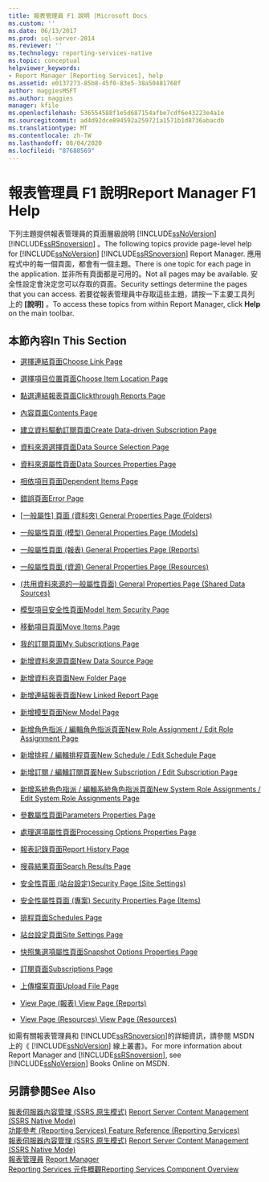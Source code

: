 ```yaml
---
title: 報表管理員 F1 說明 |Microsoft Docs
ms.custom: ''
ms.date: 06/13/2017
ms.prod: sql-server-2014
ms.reviewer: ''
ms.technology: reporting-services-native
ms.topic: conceptual
helpviewer_keywords:
- Report Manager [Reporting Services], help
ms.assetid: e0137273-85b8-45f0-83e5-38a50481768f
author: maggiesMSFT
ms.author: maggies
manager: kfile
ms.openlocfilehash: 536554588f1e5d687154afbe7cdf6e43223e4a1e
ms.sourcegitcommit: ad4d92dce894592a259721a1571b1d8736abacdb
ms.translationtype: MT
ms.contentlocale: zh-TW
ms.lasthandoff: 08/04/2020
ms.locfileid: "87688569"
---
```

# <a name="report-manager-f1-help"></a><span data-ttu-id="50a5e-102">報表管理員 F1 說明</span><span class="sxs-lookup"><span data-stu-id="50a5e-102">Report Manager F1 Help</span></span>
  <span data-ttu-id="50a5e-103">下列主題提供報表管理員的頁面層級說明 [!INCLUDE[ssNoVersion](../includes/ssnoversion-md.md)] [!INCLUDE[ssRSnoversion](../includes/ssrsnoversion-md.md)] 。</span><span class="sxs-lookup"><span data-stu-id="50a5e-103">The following topics provide page-level help for [!INCLUDE[ssNoVersion](../includes/ssnoversion-md.md)] [!INCLUDE[ssRSnoversion](../includes/ssrsnoversion-md.md)] Report Manager.</span></span> <span data-ttu-id="50a5e-104">應用程式中的每一個頁面，都會有一個主題。</span><span class="sxs-lookup"><span data-stu-id="50a5e-104">There is one topic for each page in the application.</span></span> <span data-ttu-id="50a5e-105">並非所有頁面都是可用的。</span><span class="sxs-lookup"><span data-stu-id="50a5e-105">Not all pages may be available.</span></span> <span data-ttu-id="50a5e-106">安全性設定會決定您可以存取的頁面。</span><span class="sxs-lookup"><span data-stu-id="50a5e-106">Security settings determine the pages that you can access.</span></span> <span data-ttu-id="50a5e-107">若要從報表管理員中存取這些主題，請按一下主要工具列上的 **[說明]** 。</span><span class="sxs-lookup"><span data-stu-id="50a5e-107">To access these topics from within Report Manager, click **Help** on the main toolbar.</span></span>  
  
## <a name="in-this-section"></a><span data-ttu-id="50a5e-108">本節內容</span><span class="sxs-lookup"><span data-stu-id="50a5e-108">In This Section</span></span>  
  
-   [<span data-ttu-id="50a5e-109">選擇連結頁面</span><span class="sxs-lookup"><span data-stu-id="50a5e-109">Choose Link Page</span></span>](../../2014/reporting-services/choose-link-page-report-manager.md)  
  
-   [<span data-ttu-id="50a5e-110">選擇項目位置頁面</span><span class="sxs-lookup"><span data-stu-id="50a5e-110">Choose Item Location Page</span></span>](../../2014/reporting-services/choose-item-location-page-report-manager.md)  
  
-   [<span data-ttu-id="50a5e-111">點選連結報表頁面</span><span class="sxs-lookup"><span data-stu-id="50a5e-111">Clickthrough Reports Page</span></span>](../../2014/reporting-services/clickthrough-reports-page-report-manager.md)  
  
-   [<span data-ttu-id="50a5e-112">內容頁面</span><span class="sxs-lookup"><span data-stu-id="50a5e-112">Contents Page</span></span>](../../2014/reporting-services/contents-page-report-manager.md)  
  
-   [<span data-ttu-id="50a5e-113">建立資料驅動訂閱頁面</span><span class="sxs-lookup"><span data-stu-id="50a5e-113">Create Data-driven Subscription Page</span></span>](../../2014/reporting-services/create-data-driven-subscription-page-report-manager.md)  
  
-   [<span data-ttu-id="50a5e-114">資料來源選擇頁面</span><span class="sxs-lookup"><span data-stu-id="50a5e-114">Data Source Selection Page</span></span>](../../2014/reporting-services/data-source-selection-page-report-manager.md)  
  
-   [<span data-ttu-id="50a5e-115">資料來源屬性頁面</span><span class="sxs-lookup"><span data-stu-id="50a5e-115">Data Sources Properties Page</span></span>](../../2014/reporting-services/data-sources-properties-page-report-manager.md)  
  
-   [<span data-ttu-id="50a5e-116">相依項目頁面</span><span class="sxs-lookup"><span data-stu-id="50a5e-116">Dependent Items Page</span></span>](../../2014/reporting-services/dependent-items-page-report-manager.md)  
  
-   [<span data-ttu-id="50a5e-117">錯誤頁面</span><span class="sxs-lookup"><span data-stu-id="50a5e-117">Error Page</span></span>](../../2014/reporting-services/error-page-report-manager.md)  
  
-   <span data-ttu-id="50a5e-118">[[一般屬性] 頁面 (資料夾) ](../../2014/reporting-services/general-properties-page-folders-report-manager.md)</span><span class="sxs-lookup"><span data-stu-id="50a5e-118">[General Properties Page (Folders)](../../2014/reporting-services/general-properties-page-folders-report-manager.md)</span></span>  
  
-   [<span data-ttu-id="50a5e-119">一般屬性頁面 (模型) </span><span class="sxs-lookup"><span data-stu-id="50a5e-119">General Properties Page (Models)</span></span>](../../2014/reporting-services/general-properties-page-models-report-manager.md)  
  
-   [<span data-ttu-id="50a5e-120">一般屬性頁面 (報表) </span><span class="sxs-lookup"><span data-stu-id="50a5e-120">General Properties Page (Reports)</span></span>](../../2014/reporting-services/general-properties-page-reports-report-manager.md)  
  
-   [<span data-ttu-id="50a5e-121">一般屬性頁面 (資源) </span><span class="sxs-lookup"><span data-stu-id="50a5e-121">General Properties Page (Resources)</span></span>](../../2014/reporting-services/general-properties-page-resources-report-manager.md)  
  
-   [<span data-ttu-id="50a5e-122"> (共用資料來源的一般屬性頁面) </span><span class="sxs-lookup"><span data-stu-id="50a5e-122">General Properties Page (Shared Data Sources)</span></span>](../../2014/reporting-services/general-properties-page-shared-data-sources-report-manager.md)  
  
-   [<span data-ttu-id="50a5e-123">模型項目安全性頁面</span><span class="sxs-lookup"><span data-stu-id="50a5e-123">Model Item Security Page</span></span>](../../2014/reporting-services/model-item-security-page-report-manager.md)  
  
-   [<span data-ttu-id="50a5e-124">移動項目頁面</span><span class="sxs-lookup"><span data-stu-id="50a5e-124">Move Items Page</span></span>](../../2014/reporting-services/move-items-page-report-manager.md)  
  
-   [<span data-ttu-id="50a5e-125">我的訂閱頁面</span><span class="sxs-lookup"><span data-stu-id="50a5e-125">My Subscriptions Page</span></span>](../../2014/reporting-services/my-subscriptions-page-report-manager.md)  
  
-   [<span data-ttu-id="50a5e-126">新增資料來源頁面</span><span class="sxs-lookup"><span data-stu-id="50a5e-126">New Data Source Page</span></span>](../../2014/reporting-services/new-data-source-page-report-manager.md)  
  
-   [<span data-ttu-id="50a5e-127">新增資料夾頁面</span><span class="sxs-lookup"><span data-stu-id="50a5e-127">New Folder Page</span></span>](../../2014/reporting-services/new-folder-page-report-manager.md)  
  
-   [<span data-ttu-id="50a5e-128">新增連結報表頁面</span><span class="sxs-lookup"><span data-stu-id="50a5e-128">New Linked Report Page</span></span>](../../2014/reporting-services/new-linked-report-page-report-manager.md)  
  
-   [<span data-ttu-id="50a5e-129">新增模型頁面</span><span class="sxs-lookup"><span data-stu-id="50a5e-129">New Model Page</span></span>](../../2014/reporting-services/new-model-page-report-manager.md)  
  
-   [<span data-ttu-id="50a5e-130">新增角色指派 / 編輯角色指派頁面</span><span class="sxs-lookup"><span data-stu-id="50a5e-130">New Role Assignment / Edit Role Assignment Page</span></span>](../../2014/reporting-services/new-role-assignment-edit-role-assignment-page-report-manager.md)  
  
-   [<span data-ttu-id="50a5e-131">新增排程 / 編輯排程頁面</span><span class="sxs-lookup"><span data-stu-id="50a5e-131">New Schedule / Edit Schedule Page</span></span>](../../2014/reporting-services/new-schedule-edit-schedule-page-report-manager.md)  
  
-   [<span data-ttu-id="50a5e-132">新增訂閱 / 編輯訂閱頁面</span><span class="sxs-lookup"><span data-stu-id="50a5e-132">New Subscription / Edit Subscription Page</span></span>](../../2014/reporting-services/new-subscription-or-edit-subscription-page-report-manager.md)  
  
-   [<span data-ttu-id="50a5e-133">新增系統角色指派 / 編輯系統角色指派頁面</span><span class="sxs-lookup"><span data-stu-id="50a5e-133">New System Role Assignments / Edit System Role Assignments Page</span></span>](../../2014/reporting-services/new-system-role-assignments-edit-system-role-assignments-page-report-manager.md)  
  
-   [<span data-ttu-id="50a5e-134">參數屬性頁面</span><span class="sxs-lookup"><span data-stu-id="50a5e-134">Parameters Properties Page</span></span>](../../2014/reporting-services/parameters-properties-page-report-manager.md)  
  
-   [<span data-ttu-id="50a5e-135">處理選項屬性頁面</span><span class="sxs-lookup"><span data-stu-id="50a5e-135">Processing Options Properties Page</span></span>](../../2014/reporting-services/processing-options-properties-page-report-manager.md)  
  
-   [<span data-ttu-id="50a5e-136">報表記錄頁面</span><span class="sxs-lookup"><span data-stu-id="50a5e-136">Report History Page</span></span>](../../2014/reporting-services/report-history-page-report-manager.md)  
  
-   [<span data-ttu-id="50a5e-137">搜尋結果頁面</span><span class="sxs-lookup"><span data-stu-id="50a5e-137">Search Results Page</span></span>](../../2014/reporting-services/search-page-report-manager.md)  
  
-   [<span data-ttu-id="50a5e-138">安全性頁面 (站台設定)</span><span class="sxs-lookup"><span data-stu-id="50a5e-138">Security Page (Site Settings)</span></span>](../../2014/reporting-services/security-page-site-settings-report-manager.md)  
  
-   [<span data-ttu-id="50a5e-139">安全性屬性頁面 (專案) </span><span class="sxs-lookup"><span data-stu-id="50a5e-139">Security Properties Page (Items)</span></span>](../../2014/reporting-services/security-properties-page-items-report-manager.md)  
  
-   [<span data-ttu-id="50a5e-140">排程頁面</span><span class="sxs-lookup"><span data-stu-id="50a5e-140">Schedules Page</span></span>](../../2014/reporting-services/schedules-page-report-manager.md)  
  
-   [<span data-ttu-id="50a5e-141">站台設定頁面</span><span class="sxs-lookup"><span data-stu-id="50a5e-141">Site Settings Page</span></span>](../../2014/reporting-services/site-settings-page-report-manager.md)  
  
-   [<span data-ttu-id="50a5e-142">快照集選項屬性頁面</span><span class="sxs-lookup"><span data-stu-id="50a5e-142">Snapshot Options Properties Page</span></span>](../../2014/reporting-services/snapshot-options-properties-page-report-manager.md)  
  
-   [<span data-ttu-id="50a5e-143">訂閱頁面</span><span class="sxs-lookup"><span data-stu-id="50a5e-143">Subscriptions Page</span></span>](../../2014/reporting-services/subscriptions-page-report-manager.md)  
  
-   [<span data-ttu-id="50a5e-144">上傳檔案頁面</span><span class="sxs-lookup"><span data-stu-id="50a5e-144">Upload File Page</span></span>](../../2014/reporting-services/upload-file-page-report-manager.md)  
  
-   [<span data-ttu-id="50a5e-145">View Page (報表) </span><span class="sxs-lookup"><span data-stu-id="50a5e-145">View Page (Reports)</span></span>](../../2014/reporting-services/view-page-reports-report-manager.md)  
  
-   [<span data-ttu-id="50a5e-146">View Page (Resources) </span><span class="sxs-lookup"><span data-stu-id="50a5e-146">View Page (Resources)</span></span>](../../2014/reporting-services/view-page-resources-report-manager.md)  
  
 <span data-ttu-id="50a5e-147">如需有關報表管理員和 [!INCLUDE[ssRSnoversion](../includes/ssrsnoversion-md.md)]的詳細資訊，請參閱 MSDN 上的《 [!INCLUDE[ssNoVersion](../includes/ssnoversion-md.md)] 線上叢書》。</span><span class="sxs-lookup"><span data-stu-id="50a5e-147">For more information about Report Manager and [!INCLUDE[ssRSnoversion](../includes/ssrsnoversion-md.md)], see [!INCLUDE[ssNoVersion](../includes/ssnoversion-md.md)] Books Online on MSDN.</span></span>  
  
## <a name="see-also"></a><span data-ttu-id="50a5e-148">另請參閱</span><span class="sxs-lookup"><span data-stu-id="50a5e-148">See Also</span></span>  
 <span data-ttu-id="50a5e-149">[報表伺服器內容管理 &#40;SSRS 原生模式&#41;](report-server/report-server-content-management-ssrs-native-mode.md) </span><span class="sxs-lookup"><span data-stu-id="50a5e-149">[Report Server Content Management &#40;SSRS Native Mode&#41;](report-server/report-server-content-management-ssrs-native-mode.md) </span></span>  
 <span data-ttu-id="50a5e-150">[功能參考 (Reporting Services) ](feature-reference-reporting-services.md) </span><span class="sxs-lookup"><span data-stu-id="50a5e-150">[Feature Reference (Reporting Services)](feature-reference-reporting-services.md) </span></span>  
 <span data-ttu-id="50a5e-151">[報表伺服器內容管理 &#40;SSRS 原生模式&#41;](report-server/report-server-content-management-ssrs-native-mode.md) </span><span class="sxs-lookup"><span data-stu-id="50a5e-151">[Report Server Content Management &#40;SSRS Native Mode&#41;](report-server/report-server-content-management-ssrs-native-mode.md) </span></span>  
 <span data-ttu-id="50a5e-152">[報表管理員](../../2014/reporting-services/report-manager-ssrs-native-mode.md) </span><span class="sxs-lookup"><span data-stu-id="50a5e-152">[Report Manager](../../2014/reporting-services/report-manager-ssrs-native-mode.md) </span></span>  
 [<span data-ttu-id="50a5e-153">Reporting Services 元件概觀</span><span class="sxs-lookup"><span data-stu-id="50a5e-153">Reporting Services Component Overview</span></span>](tools/reporting-services-tools.md)  
  
  
